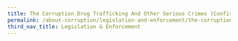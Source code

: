 ```yaml
---
title: The Corruption Drug Trafficking And Other Serious Crimes (Confiscation of Benefits) Act (CAP 65A)
permalink: /about-corruption/legislation-and-enforcement/the-corruption-drug-trafficking-and-other-serious-crimes-act/
third_nav_title: Legislation & Enforcement
---
```

